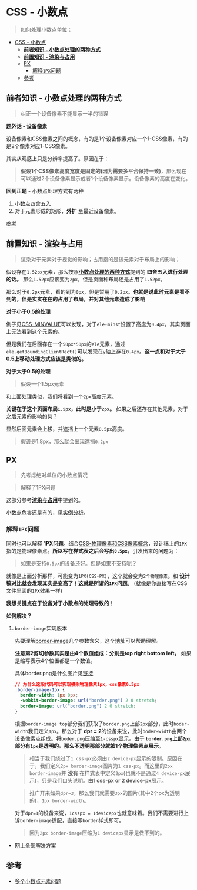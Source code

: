 # CSS - 小数点
> 如何处理小数点单位；

<!-- TOC -->

- [CSS - 小数点](#css---小数点)
  - [**前者知识 - 小数点处理的两种方式**](#前者知识---小数点处理的两种方式)
  - [**前置知识 - 渲染与占用**](#前置知识---渲染与占用)
  - [PX](#px)
    - [解释`1PX`问题](#解释1px问题)
  - [参考](#参考)

<!-- /TOC -->

## **前者知识 - 小数点处理的两种方式**

> 纠正一个设备像素不能显示一半的错误

**题外话 - 设备像素**

设备像素和CSS像素之间的概念，有的是1个设备像素对应一个1-CSS像素，有的是2个像素对应1-CSS像素。

其实从观感上只是分辨率提高了。原因在于：

> **假设1个CSS像素高度宽度是固定的(因为需要多平台保持一致)**，那么现在可以通过2个设备像素显示或者1个设备像素显示。设备像素的高度在变化。

**回到正题** - 小数点处理方式有两种

1. 小数点四舍五入
2. 对于元素形成的矩形，**外扩** 至最近设备像素。

[参考](https://trac.webkit.org/wiki/LayoutUnit)

## **前置知识 - 渲染与占用**

> 渲染对于元素对于视觉的影响；占用指的是该元素对于布局上的影响；

> 

假设存在`1.52px`元素，那么按照[**小数点处理的两种方式**](#前者知识---小数点处理的两种方式)提到的 **四舍五入进行处理的话。** 那么`1.52px`应该变为`2px`，但是页面种布局还是占用了`1.52px`。

那么对于`0.2px`元素，看的到为`0px`，但是暂用了`0.2px`。**也就是说此时元素是看不到的，但是实实在在的占用了布局，并对其他元素造成了影响**

**对于小于0.5的处理**

例子见[CSS-MINVALUE](https://github.com/JiangWeixian/JS-Tips/blob/master/docs/CSS/HTML/css-minvalue.html)可以发现，对于`ele-minst`设置了高度为`0.4px`。其实页面上无法看到这个元素的。

但是我们在后面存在一个`50px*50px`的`ele`元素，通过`ele.getBoundingClientRect()`可以发现在`y`轴上存在`0.4px`。**这一点和对于大于0.5上移动处理方式应该是类似的。**

**对于大于0.5的处理**

> 假设一个1.5px元素

和上面处理类似，我们将看到一个`2px`高度元素。

**关键在于这个页面布局`1.5px`，此时是小于`2px`。** 如果之后还存在其他元素，对于之后元素的影响如何？

显然后面元素会上移，并遮挡上一个元素`0.5px`高度。

> 假设是1.8px，那么就会出现遮挡`0.2px`

## PX

> 先考虑绝对单位的小数点情况

> 解释了1PX问题

这部分参考[**渲染与占用**](#前置知识---渲染与占用)中提到的。

小数点危害还是有的，见[实例分析](https://segmentfault.com/a/1190000012737741)。

### 解释`1PX`问题

同时也可以解释 **1PX问题**。结合[CSS-物理像素和CSS像素概念](https://github.com/JiangWeixian/JS-Tips/blob/master/docs/CSS/css-%E7%A7%BB%E5%8A%A8%E7%AB%AF%E5%83%8F%E7%B4%A0%E6%A6%82%E5%BF%B5.md)，设计稿上的`1PX`指的是物理像素点。**所以写在样式表之后会写出`0.5px`**，引发出来的问题为：

> 如果是支持`0.5px`的设备还好。但是如果不支持呢？

就像是上面分析那样，可能变为`1PX(CSS-PX)`，这个就会变为`2个物理像素`。和 **设计稿对比就会发现其实是变高了！这就是所谓的`1PX`问题。** (就像是你直接写在CSS文件里面的`1PX`效果一样)

**我想关键点在于设备对于小数点的处理导致的！**

**如何解决？**

1. `border-image`实现版本

    先要理解[border-image](https://css-tricks.com/almanac/properties/b/border-image/)几个参数含义，这个[地址](https://codepen.io/team/css-tricks/pen/rVdEdp)可以帮助理解。

    **注意第2剪切参数其实是由4个数值组成：分别是top right bottom left。** 如果是缩写表示4个位置都是一个数值。

    具体border.png是什么图片见[链接](https://github.com/AlloyTeam/Mars/blob/master/solutions/border-1px.md)

    ```css
    // 为什么这段代码可以实现模拟物理像素1px，css像素0.5px
    .border-image-1px {
      border-width: 1px 0px;
      -webkit-border-image: url("border.png") 2 0 stretch;
      border-image: url("border.png") 2 0 stretch;
    }
    ```

    根据`border-image top`部分我们获取了`border.png`上部`2px`部分，此时`boder-width`我们定义`1px`。那么对于 **dpr = 2**的设备来说，此时`boder-width`由两个设备像素点组成。将`boder.png`压缩至`1-csspx`显示。由于 **`border.png`上部`2px`部分有`1px`是透明的。那么不透明那部分就被1个物理像素点展示**。

    > 相当于我们绕过了`1 css-px`必须由`2 device-px`显示的限制。原因在于，我们定义`2px border-image`图片为`1 css-px`。而这里的`2px border-image`并 **没有** 在样式表中定义`2px`(也就不是通过`4 device-px`展示)，只是我们口头说明。**由1 css-px or 2 device-px**展示。

    > 推广开来如果`dpr=3`，那么我们就需要`3px`的图片(其中2个px为透明的)，`1px border-width`。

    对于`dpr=1`的设备来说，`1csspx = 1devicepx`也就意味着。我们不需要进行上诉`border-image`适配，直接写`border`样式即可。

    > 因为`2px border-image`压缩为`1 devicepx`显示是做不到的。

* [网上全部解决方案](https://juejin.im/entry/584e427361ff4b006cd22c7c)

## 参考

* [多个小数点元素问题](http://web.jobbole.com/84113/)